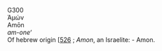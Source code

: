 <body>
  <p>G300<br>  Ἀμών  <br> Amōn  <br><i>am-one‘ </i><br>Of hebrew origin [<a href="h0526.htm">526</a> ; <i>Amon</i>, an Israelite: - Amon.<br></p>
 </body>
